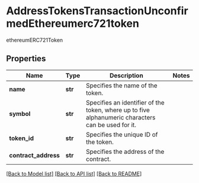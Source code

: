 # AddressTokensTransactionUnconfirmedEthereumerc721token

ethereumERC721Token

## Properties
Name | Type | Description | Notes
------------ | ------------- | ------------- | -------------
**name** | **str** | Specifies the name of the token. | 
**symbol** | **str** | Specifies an identifier of the token, where up to five alphanumeric characters can be used for it. | 
**token_id** | **str** | Specifies the unique ID of the token. | 
**contract_address** | **str** | Specifies the address of the contract. | 

[[Back to Model list]](../README.md#documentation-for-models) [[Back to API list]](../README.md#documentation-for-api-endpoints) [[Back to README]](../README.md)


